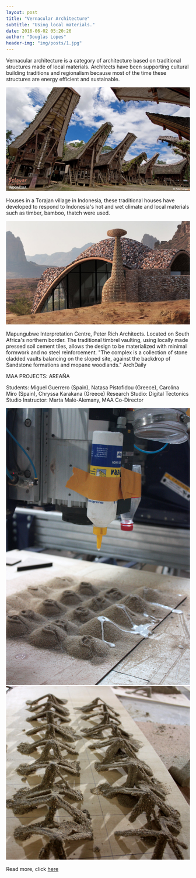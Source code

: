 ```yaml
---
layout: post
title: "Vernacular Architecture"
subtitle: "Using local materials."
date: 2016-06-02 05:20:26
author: "Douglas Lopes"
header-img: "img/posts/1.jpg"
---
```


 Vernacular architecture is a category of architecture based on traditional structures made of local materials.
 Architects have been supporting cultural building traditions and regionalism because most of the time these structures are energy efficient and sustainable.
 
  ![um](/img/posts/3.jpg)
  
  Houses in a Torajan village in Indonesia, these traditional houses have developed to respond to Indonesia's hot and wet climate and local materials such as timber, bamboo, thatch were used.

 ![dois](/img/posts/4.jpg)

  Mapungubwe Interpretation Centre, Peter Rich Architects. Located on South Africa's northern border.
  The traditional timbrel vaulting, using locally made pressed soil cement tiles, allows the design to be materialized with minimal formwork and no steel reinforcement. "The complex is a collection of stone cladded vaults balancing on the sloped site, against the backdrop of Sandstone formations and mopane woodlands." ArchDaily
 
MAA PROJECTS: AREAÑA
  
  Students: Miguel Guerrero (Spain), Natasa Pistofidou (Greece), Carolina Miro (Spain), Chryssa Karakana (Greece)
  Research Studio: Digital Tectonics
  Studio Instructor: Marta Malé-Alemany, MAA Co-Director
  
  ![tres](/img/posts/5.jpg)![tres](/img/posts/6.jpg)
  
  Read more, click <a href="http://www.iaacblog.com/2011/05/08/maa-projects-areana/">here</a>

  
  
  
